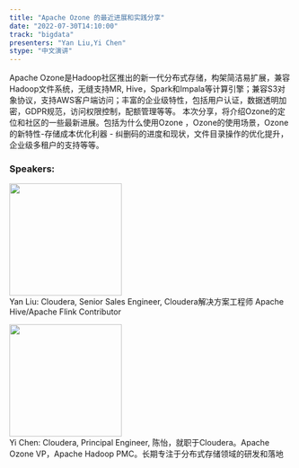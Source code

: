 ```yaml
---
title: "Apache Ozone 的最近进展和实践分享"
date: "2022-07-30T14:10:00"
track: "bigdata"
presenters: "Yan Liu,Yi Chen"
stype: "中文演讲"
---
```

Apache Ozone是Hadoop社区推出的新一代分布式存储，构架简洁易扩展，兼容Hadoop文件系统，无缝支持MR, Hive，Spark和Impala等计算引擎；兼容S3对象协议，支持AWS客户端访问；丰富的企业级特性，包括用户认证，数据透明加密，GDPR规范，访问权限控制，配额管理等等。
      本次分享，将介绍Ozone的定位和社区的一些最新进展。包括为什么使用Ozone ，Ozone的使用场景，Ozone的新特性-存储成本优化利器 - 纠删码的进度和现状，文件目录操作的优化提升，企业级多租户的支持等等。
 ### Speakers: 
 <img src="images/speaker/1059.png" width="200" /><br>Yan Liu: Cloudera, Senior Sales Engineer, Cloudera解决方案工程师
Apache Hive/Apache Flink Contributor

 <img src="images/speaker/1059_2.png" width="200" /><br>Yi Chen: Cloudera, Principal Engineer, 陈怡，就职于Cloudera。Apache Ozone VP，Apache Hadoop PMC。长期专注于分布式存储领域的研发和落地

 
